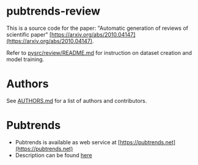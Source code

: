 # pubtrends-review

This is a source code for the paper: "Automatic generation of reviews of scientific paper" [https://arxiv.org/abs/2010.04147](https://arxiv.org/abs/2010.04147).

Refer to [pysrc/review/README.md](pysrc/review/README.md) for instruction on dataset creation and model training.

# Authors
See [AUTHORS.md](AUTHORS.md) for a list of authors and contributors.

# Pubtrends
* Pubtrends is available as web service at [https://pubtrends.net](https://pubtrends.net)
* Description can be found [here](https://research.jetbrains.org/groups/biolabs/projects/pubtrends/) 
